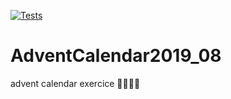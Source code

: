 
[![Tests](https://github.com/menoret-allan/AdventCalendar2019_08/workflows/Run%20F%23%20tests/badge.svg)](https://github.com/menoret-allan/AdventCalendar2019_08/actions)

# AdventCalendar2019_08

advent calendar exercice 🤶🎅🎄🎁
